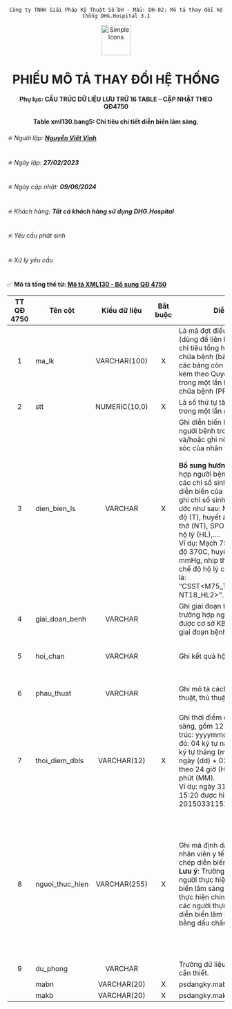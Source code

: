 <div align="center">

`Công ty TNHH Giải Pháp Kỹ Thuật Số DH - Mẫu: DH-02: Mô tả thay đổi hệ thống DHG.Hospital 3.1`

</div>

<div align="center">
  <img src="https://raw.githubusercontent.com/dh-hos/dhg.hospitalprinter/main/Deploy_Tools/Logo.ico" alt="Simple Icons" width=70>
  <h1>PHIẾU MÔ TẢ THAY ĐỔI HỆ THỐNG</h1>  
</div>
<div align="center">

#### Phụ lục: CẤU TRÚC DỮ LIỆU LƯU TRỮ 16 TABLE – CẬP NHẬT THEO QĐ4750
**Table xml130.bang5: Chỉ tiêu chi tiết diễn biến lâm sàng.**

</div>

###### :eight_spoked_asterisk: Người lập: [**Nguyễn Viết Vinh**](https://github.com/vinh-dh)
###### :eight_spoked_asterisk: Ngày lập: **27/02/2023**
###### :eight_spoked_asterisk: Ngày cập nhật: **09/06/2024**
###### :eight_spoked_asterisk: Khách hàng: **Tất cả khách hàng sử dụng DHG.Hospital**
###### :eight_spoked_asterisk: Yêu cầu phát sinh
###### :eight_spoked_asterisk: Xử lý yêu cầu

:white_check_mark: **Mô tả tổng thể từ: [Mô tả XML130 - Bổ sung QĐ 4750]()**

|TT QĐ 4750|Tên cột|Kiểu dữ liệu|Bắt buộc|Diễn giải|Index|Ghi chú|
|:-------:|-------|:-------:|:-------:|-------|:-------:|-------|
|1|ma_lk|VARCHAR(100)|X|Là mã đợt điều trị duy nhất (dùng để liên kết giữa Bảng chỉ tiêu tổng hợp khám bệnh, chữa bệnh (bảng XML 1) và các bảng còn lại ban hành kèm theo Quyết định này trong một lần khám bệnh, chữa bệnh (PRIMARY KEY)).|X|Như 4210|
|2|stt|NUMERIC(10,0)|X|Là số thứ tự tăng từ 1 đến hết trong một lần gửi dữ liệu.||Như 4210|
|3|dien_bien_ls|VARCHAR|X|Ghi diễn biến lâm sàng của người bệnh trong lần khám và/hoặc ghi nội dung chăm sóc của nhân viên y tế.<br/><br/>**Bổ sung hướng dẫn**: Trường hợp người bệnh có được đo các chỉ số sinh tồn khi mô tả diễn biến của người bệnh thì ghi chỉ số sinh tồn theo quy ước như sau: Mạch (M), nhiệt độ (T), huyết áp (HA), nhịp thở (NT), SPO2 (SP), chế độ hộ lý (HL),....<br/>Ví dụ: Mạch 75 lần/phút, nhiệt độ 370C, huyết áp 120/70 mmHg, nhịp thở 18 lần/phút, chế độ hộ lý cấp II được ghi là: “CSST<M75_T37_HA120/70_ NT18_HL2>”.||Ghi nhận theo cột xml5.dien_bien (bảng 5 - XML4210). [Xem chi tiết mô tả tại đây](https://github.com/dh-hos/Mo-ta-he-thong/blob/main/Vinh%20-%20Mo%20ta%20cot%20%5Bdien_bien%5D%20%5Bhoi_chan%5D%20va%20%5Bphau_thuat%5D%20XML5%20-%2020220602.4.pdf).|
|4|giai_doan_benh|VARCHAR||Ghi giai đoạn bệnh trong trường hợp người bệnh đã được cơ sở KBCB xác định giai đoạn bệnh.||= qtdieutri.giai_doan_benh|
|5|hoi_chan|VARCHAR||Ghi kết quả hội chẩn (nếu có).||Ghi nhận theo cột xml5.hoi_chan (bảng 5 - XML4210). [Xem chi tiết mô tả tại đây](https://github.com/dh-hos/Mo-ta-he-thong/blob/main/Vinh%20-%20Mo%20ta%20cot%20%5Bdien_bien%5D%20%5Bhoi_chan%5D%20va%20%5Bphau_thuat%5D%20XML5%20-%2020220602.4.pdf).|
|6|phau_thuat|VARCHAR||Ghi mô tả cách thức phẫu thuật, thủ thuật (nếu có).||Ghi nhận theo cột xml5.phau_thuat (bảng 5 - XML4210). [Xem chi tiết mô tả tại đây](https://github.com/dh-hos/Mo-ta-he-thong/blob/main/Vinh%20-%20Mo%20ta%20cot%20%5Bdien_bien%5D%20%5Bhoi_chan%5D%20va%20%5Bphau_thuat%5D%20XML5%20-%2020220602.4.pdf).|
|7|thoi_diem_dbls|VARCHAR(12)| X|Ghi thời điểm diễn biến lâm sàng, gồm 12 ký tự, theo cấu trúc: yyyymmddHHMM, trong đó: 04 ký tự năm (yyyy) + 02 ký tự tháng (mm) + 02 ký tự ngày (dd) + 02 ký tự giờ, tính theo 24 giờ (HH) + 02 ký tự phút (MM).<br/>Ví dụ: ngày 31/03/2015 15:20 được hiển thị là: 201503311520||Ghi nhận theo cột xml5.ngay_yl (bảng 5 - XML4210). [Xem chi tiết mô tả tại đây](https://github.com/dh-hos/Mo-ta-he-thong/blob/main/Vinh%20-%20Mo%20ta%20cot%20%5Bdien_bien%5D%20%5Bhoi_chan%5D%20va%20%5Bphau_thuat%5D%20XML5%20-%2020220602.4.pdf).|
|8|nguoi_thuc_hien|VARCHAR(255)|X |Ghi mã định danh y tế của nhân viên y tế thực hiện ghi chép diễn biến lâm sàng.<br/>**Lưu ý**: Trường hợp có nhiều người thực hiện ghi chép diễn biến lâm sàng thì ghi người thực hiện chính đầu tiên, giữa các người thực hiện ghi chép diễn biến lâm sàng cách nhau bằng dấu chấm phẩy “;”.||- Đối với khám ngoại trú/BA ngoại trú quyết toán ngày:<br/>= dmnhanvien. macc_hanhnghe_cv2348, trong đó tham chiếu: khambenh.manv = dmnhanvien.manv<br/><br/>- Đối với BA nội trú/BA ngoại trú quyết toán cuối đợt:<br/>= dmnhanvien. macc_hanhnghe_cv2348, trong đó tham chiếu: qtdieutri.manv = dmnhanvien.manv|
|9|du_phong|VARCHAR||Trường dữ liệu dự phòng khi cần thiết.|||
||mabn|VARCHAR(20)|X|psdangky.mabn|X||
||makb|VARCHAR(20)|X|psdangky.makb|X||
